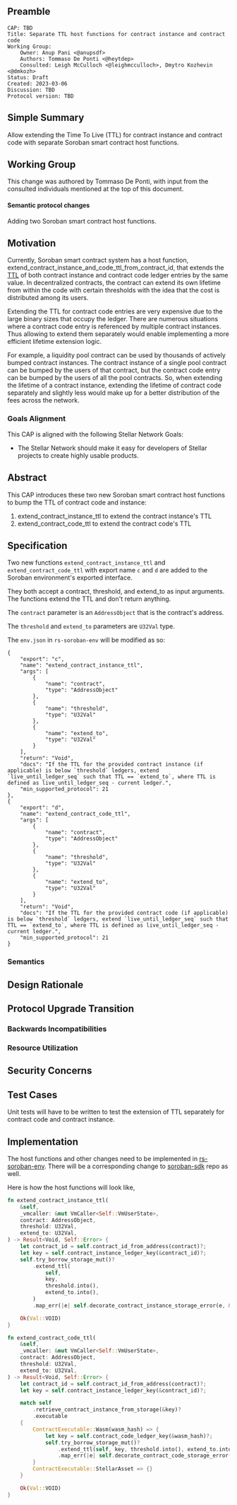 ## Preamble

```
CAP: TBD
Title: Separate TTL host functions for contract instance and contract code
Working Group:
    Owner: Anup Pani <@anupsdf>
    Authors: Tommaso De Ponti <@heytdep>
    Consulted: Leigh McCulloch <@leighmcculloch>, Dmytro Kozhevin <@dmkozh>
Status: Draft
Created: 2023-03-06
Discussion: TBD
Protocol version: TBD
```

## Simple Summary

Allow extending the Time To Live (TTL) for contract instance and contract code with separate Soroban smart contract host functions.

## Working Group

This change was authored by Tommaso De Ponti, with input from the consulted individuals mentioned at the top of this document.

#### Semantic protocol changes

Adding two Soroban smart contract host functions.

## Motivation

Currently, Soroban smart contract system has a host function, extend_contract_instance_and_code_ttl_from_contract_id, that extends the [TTL](cap-0046-12.md) of both contract instance and contract code ledger entries by the same value. In decentralized contracts, the contract can extend its own lifetime from within the code with certain thresholds with the idea that the cost is distributed among its users. 

Extending the TTL for contract code entries are very expensive due to the large binary sizes that occupy the ledger. There are numerous situations where a contract code entry is referenced by multiple contract instances. Thus allowing to extend them separately would enable implementing a more efficient lifetime extension logic. 

For example, a liquidity pool contract can be used by thousands of actively bumped contract instances. The contract instance of a single pool contract can be bumped by the users of that contract, but the contract code entry can be bumped by the users of all the pool contracts. So, when extending the lifetime of a contract instance, extending the lifetime of contract code separately and slightly less would make up for a better distribution of the fees across the network.

### Goals Alignment

This CAP is aligned with the following Stellar Network Goals:

  - The Stellar Network should make it easy for developers of Stellar projects to create highly
  usable products.

## Abstract

This CAP introduces these two new Soroban smart contract host functions to bump the TTL of contract code and instance:
1. extend_contract_instance_ttl to extend the contract instance's TTL
2. extend_contract_code_ttl to extend the contract code's TTL

## Specification

Two new functions `extend_contract_instance_ttl` and `extend_contract_code_ttl` with export name `c` and `d` are added to 
the Soroban environment's exported interface.

They both accept a contract, threshold, and extend_to as input arguments. The 
functions extend the TTL and don't return anything.

The `contract` parameter is an `AddressObject` that is the contract's address.

The `threshold` and `extend_to` parameters are `U32Val` type.

The `env.json` in `rs-soroban-env` will be modified as so:
```
{
    "export": "c",
    "name": "extend_contract_instance_ttl",
    "args": [
        {
            "name": "contract",
            "type": "AddressObject"
        },
        {
            "name": "threshold",
            "type": "U32Val"
        },
        {
            "name": "extend_to",
            "type": "U32Val"
        }
    ],
    "return": "Void",
    "docs": "If the TTL for the provided contract instance (if applicable) is below `threshold` ledgers, extend `live_until_ledger_seq` such that TTL == `extend_to`, where TTL is defined as live_until_ledger_seq - current ledger.",
    "min_supported_protocol": 21
},
{
    "export": "d",
    "name": "extend_contract_code_ttl",
    "args": [
        {
            "name": "contract",
            "type": "AddressObject"
        },
        {
            "name": "threshold",
            "type": "U32Val"
        },
        {
            "name": "extend_to",
            "type": "U32Val"
        }
    ],
    "return": "Void",
    "docs": "If the TTL for the provided contract code (if applicable) is below `threshold` ledgers, extend `live_until_ledger_seq` such that TTL == `extend_to`, where TTL is defined as live_until_ledger_seq - current ledger.",
    "min_supported_protocol": 21
}
```

### Semantics

## Design Rationale

## Protocol Upgrade Transition

### Backwards Incompatibilities

### Resource Utilization

## Security Concerns

## Test Cases

Unit tests will have to be written to test the extension of TTL separately for contract code and contract instance.

## Implementation

The host functions and other changes need to be implemented in [rs-soroban-env](https://github.com/stellar/rs-soroban-env). There will be a corresponding change to [soroban-sdk](https://github.com/stellar/rs-soroban-sdk) repo as well.

Here is how the host functions will look like,
```rust
fn extend_contract_instance_ttl(
    &self,
    _vmcaller: &mut VmCaller<Self::VmUserState>,
    contract: AddressObject,
    threshold: U32Val,
    extend_to: U32Val,
) -> Result<Void, Self::Error> {
    let contract_id = self.contract_id_from_address(contract)?;
    let key = self.contract_instance_ledger_key(&contract_id)?;
    self.try_borrow_storage_mut()?
        .extend_ttl(
            self,
            key,
            threshold.into(),
            extend_to.into(),
        )
        .map_err(|e| self.decorate_contract_instance_storage_error(e, &contract_id))?;

    Ok(Val::VOID)
}

fn extend_contract_code_ttl(
    &self,
    _vmcaller: &mut VmCaller<Self::VmUserState>,
    contract: AddressObject,
    threshold: U32Val,
    extend_to: U32Val,
) -> Result<Void, Self::Error> {
    let contract_id = self.contract_id_from_address(contract)?;
    let key = self.contract_instance_ledger_key(&contract_id)?;

    match self
        .retrieve_contract_instance_from_storage(&key)?
        .executable
    {
        ContractExecutable::Wasm(wasm_hash) => {
            let key = self.contract_code_ledger_key(&wasm_hash)?;
            self.try_borrow_storage_mut()?
                .extend_ttl(self, key, threshold.into(), extend_to.into())
                .map_err(|e| self.decorate_contract_code_storage_error(e, &wasm_hash))?;
        }
        ContractExecutable::StellarAsset => {}
    }

    Ok(Val::VOID)
}
```